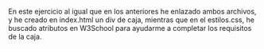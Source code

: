 En este ejercicio al igual que en los anteriores he enlazado ambos archivos, y he creado en index.html un div de caja, mientras que en el estilos.css, he buscado atributos en W3School para ayudarme a completar los requisitos de la caja.